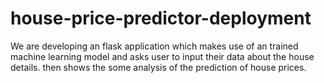 # house-price-predictor-deployment
We are developing an flask application which makes use of an trained machine learning model and asks user to input their data about the house details. then shows the some analysis of the prediction of house prices. 

